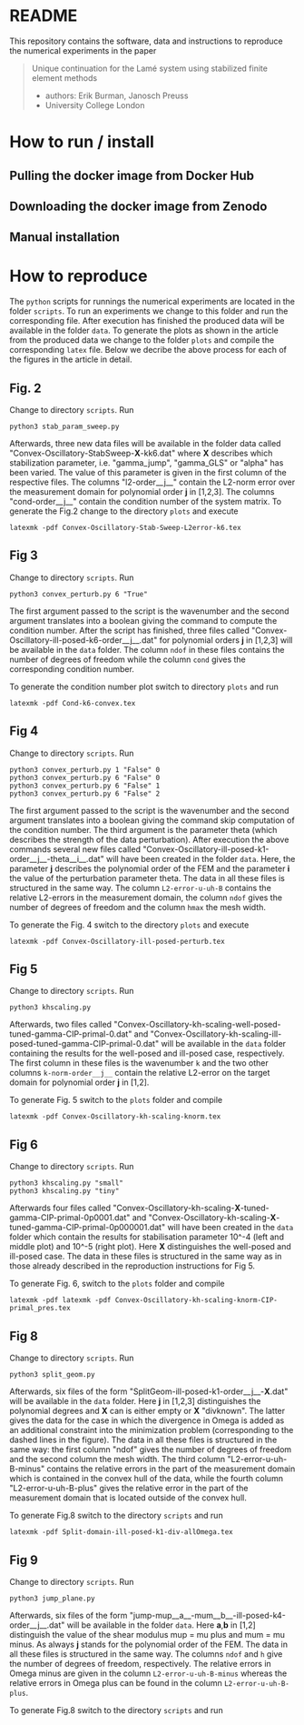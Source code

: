 # README 
This repository contains the software, data and instructions to reproduce the numerical experiments in the paper 
> Unique continuation for the Lamé system using stabilized finite element methods
> 
> * authors: Erik Burman, Janosch Preuss
> * University College London 

# How to run / install

## Pulling the docker image from Docker Hub 

## Downloading the docker image from Zenodo

## Manual installation

# How to reproduce 
The `python` scripts for runnings the numerical experiments are located in the folder `scripts`. 
To run an experiments we change to this folder and run the corresponding file.
After execution has finished the produced data will be available in the folder `data`.
To generate the plots as shown in the article from the produced data we change to the folder `plots` 
and compile the corresponding `latex` file. 
Below we decribe the above process for each of the figures in the article in detail.

## Fig. 2 

Change to directory `scripts`. Run 
    
    python3 stab_param_sweep.py
 
Afterwards, three new data files will be available in the folder data called "Convex-Oscillatory-StabSweep-__X__-kk6.dat" where
__X__ describes which stabilization parameter, i.e. "gamma_jump", "gamma_GLS" or "alpha" has been varied. The value of this 
parameter is given in the first column of the respective files. The columns "l2-order__j__" contain the L2-norm error over the 
measurement domain for polynomial order __j__ in [1,2,3]. The columns "cond-order__j__" contain the condition number of the system matrix.
To generate the Fig.2 change to the directory `plots` and execute 

    latexmk -pdf Convex-Oscillatory-Stab-Sweep-L2error-k6.tex

## Fig 3 
Change to directory `scripts`. Run 

    python3 convex_perturb.py 6 "True"

The first argument passed to the script is the wavenumber and the second argument translates into a boolean giving the command 
to compute the condition number. After the script has finished, three files called "Convex-Oscillatory-ill-posed-k6-order__j__.dat"
for polynomial orders __j__ in [1,2,3] will be available in the `data` folder. The column `ndof` in these files contains the number of 
degrees of freedom while the column `cond` gives the corresponding condition number.

To generate the condition number plot switch to directory `plots` and run

    latexmk -pdf Cond-k6-convex.tex


## Fig 4 
Change to directory `scripts`. Run 

    python3 convex_perturb.py 1 "False" 0
    python3 convex_perturb.py 6 "False" 0
    python3 convex_perturb.py 6 "False" 1
    python3 convex_perturb.py 6 "False" 2 

The first argument passed to the script is the wavenumber and the second argument translates into a boolean giving the command skip 
computation of the condition number. The third argument is the parameter theta (which describes the strength of the data perturbation).
After execution the above commands several new files called "Convex-Oscillatory-ill-posed-k1-order__j__-theta__i__.dat" will have been 
created in the folder `data`. Here, the parameter __j__ describes the polynomial order of the FEM and the parameter __i__ the value 
of the perturbation parameter theta. The data in all these files is structured in the same way. The column `L2-error-u-uh-B` contains the 
relative L2-errors in the measurement domain, the column `ndof` gives the number of degrees of freedom and the column `hmax` the mesh width.

To generate the Fig. 4 switch to the directory `plots` and execute 

    latexmk -pdf Convex-Oscillatory-ill-posed-perturb.tex

## Fig 5 
Change to directory `scripts`. Run 

    python3 khscaling.py 

Afterwards, two files called "Convex-Oscillatory-kh-scaling-well-posed-tuned-gamma-CIP-primal-0.dat" and "Convex-Oscillatory-kh-scaling-ill-posed-tuned-gamma-CIP-primal-0.dat" will be available in the `data` folder containing the results for the well-posed and ill-posed case, respectively. 
The first column in these files is the wavenumber `k` and the two other columns `k-norm-order__j__` contain the relative L2-error on the target domain for 
polynomial order __j__ in [1,2]. 

To generate Fig. 5 switch to the `plots` folder and compile 

    latexmk -pdf Convex-Oscillatory-kh-scaling-knorm.tex

## Fig 6 
Change to directory `scripts`. Run 

    python3 khscaling.py "small"
    python3 khscaling.py "tiny" 

Afterwards four files called "Convex-Oscillatory-kh-scaling-__X__-tuned-gamma-CIP-primal-0p0001.dat" and "Convex-Oscillatory-kh-scaling-__X__-tuned-gamma-CIP-primal-0p000001.dat" will have been created in the `data` folder which contain the results for stabilisation parameter 10^-4 (left and middle plot) and 10^-5 (right plot). Here __X__ distinguishes the well-posed and ill-posed case. The data in these files is structured in the same way as in those already described in the reproduction instructions for Fig 5. 

To generate Fig. 6, switch to the `plots` folder and compile 

    latexmk -pdf latexmk -pdf Convex-Oscillatory-kh-scaling-knorm-CIP-primal_pres.tex

## Fig 8 
Change to directory `scripts`. Run 

    python3 split_geom.py

Afterwards, six files of the form "SplitGeom-ill-posed-k1-order__j__-__X__.dat" will be available in the `data` folder. Here __j__ in [1,2,3] 
distinguishes the polynomial degrees and __X__ can is either empty or __X__ "divknown". The latter gives the data for the case in which the 
divergence in Omega is added as an additional constraint into the minimization problem (corresponding to the dashed lines in the figure). The data
in all these files is structured in the same way: the first column "ndof" gives the number of degrees of freedom and the second column the mesh width.
The third column "L2-error-u-uh-B-minus" contains the relative errors in the part of the measurement domain which is contained in the convex hull of 
the data, while the fourth column "L2-error-u-uh-B-plus" gives the relative error in the part of the measurement domain that is located outside of the
convex hull.

To generate Fig.8 switch to the directory `scripts` and run 

    latexmk -pdf Split-domain-ill-posed-k1-div-allOmega.tex

## Fig 9 
Change to directory `scripts`. Run 

    python3 jump_plane.py

Afterwards, six files of the form "jump-mup__a__-mum__b__-ill-posed-k4-order__j__.dat" will be available in the folder `data`. 
Here __a__,__b__ in [1,2] distinguish the value of the shear modulus mup = mu plus and mum = mu minus. As always __j__ stands for 
the polynomial order of the FEM. The data in all these files is structured in the same way. The columns `ndof` and `h` give
the number of degrees of freedom, respectively. The relative errors in Omega minus are given in the column `L2-error-u-uh-B-minus` 
whereas the relative errors in Omega plus can be found in the column `L2-error-u-uh-B-plus`. 

To generate Fig.8 switch to the directory `scripts` and run 



